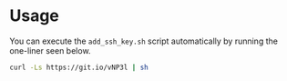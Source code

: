 # Usage

You can execute the `add_ssh_key.sh` script automatically by running the one-liner seen below.

```bash
curl -Ls https://git.io/vNP3l | sh
```
